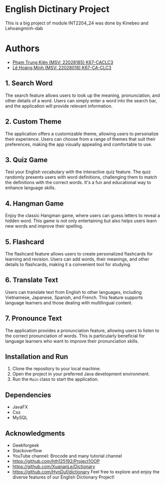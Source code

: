 
# English Dictinary Project

This is a big project of module INT2204_24 was done by Kinebeo and Lehoangminh-dab

# Authors
- [Phạm Trung Kiên (MSV: 22028185) K67-CACLC3](https://github.com/KineBeo)
- [Lê Hoàng Minh (MSV: 22028018) K67-CA-CLC3](https://github.com/Lehoangminh-dab)
## 1. Search Word
The search feature allows users to look up the meaning, pronunciation, and other details of a word. Users can simply enter a word into the search bar, and the application will provide relevant information.

## 2. Custom Theme
The application offers a customizable theme, allowing users to personalize their experience. Users can choose from a range of themes that suit their preferences, making the app visually appealing and comfortable to use.

## 3. Quiz Game
Test your English vocabulary with the interactive quiz feature. The quiz randomly presents users with word definitions, challenging them to match the definitions with the correct words. It's a fun and educational way to enhance language skills.

## 4. Hangman Game
Enjoy the classic Hangman game, where users can guess letters to reveal a hidden word. This game is not only entertaining but also helps users learn new words and improve their spelling.

## 5. Flashcard
The flashcard feature allows users to create personalized flashcards for learning and revision. Users can add words, their meanings, and other details to flashcards, making it a convenient tool for studying.

## 6. Translate Text
Users can translate text from English to other languages, including Vietnamese, Japanese, Spanish, and French. This feature supports language learners and those dealing with multilingual content.

## 7. Pronounce Text
The application provides a pronunciation feature, allowing users to listen to the correct pronunciation of words. This is particularly beneficial for language learners who want to improve their pronunciation skills.

## Installation and Run
1. Clone the repository to your local machine.
2. Open the project in your preferred Java development environment.
3. Run the `Main` class to start the application.

## Dependencies
- JavaFX
- Css
- MySQL


## Acknowledgments
- Geekforgeek
- Stackoverflow
- YouTube channel: Brocode and many tutorial channel
- https://github.com/hth125192/Project1OOP
- https://github.com/XuananLe/Dictionary
- https://github.com/HynDuf/dictionary
  Feel free to explore and enjoy the diverse features of our English Dictionary Project!
